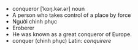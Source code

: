 - conqueror	[ˈkɒŋ.kər.ər]	noun
- A person who takes control of a place by force
- Người chinh phục
- Eroberer
- He was known as a great conqueror of Europe.
- conquer (chinh phục)	Latin: *conquirere*